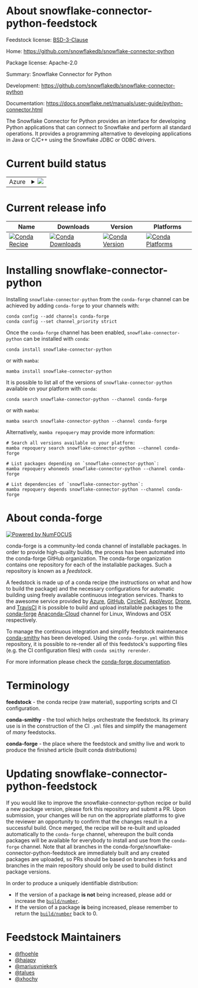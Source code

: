 About snowflake-connector-python-feedstock
==========================================

Feedstock license: [BSD-3-Clause](https://github.com/conda-forge/snowflake-connector-python-feedstock/blob/main/LICENSE.txt)

Home: https://github.com/snowflakedb/snowflake-connector-python

Package license: Apache-2.0

Summary: Snowflake Connector for Python

Development: https://github.com/snowflakedb/snowflake-connector-python

Documentation: https://docs.snowflake.net/manuals/user-guide/python-connector.html

The Snowflake Connector for Python provides an interface for
developing Python applications that can connect to Snowflake
and perform all standard operations. It provides a programming
alternative to developing applications in Java or C/C++ using
the Snowflake JDBC or ODBC drivers.


Current build status
====================


<table>
    
  <tr>
    <td>Azure</td>
    <td>
      <details>
        <summary>
          <a href="https://dev.azure.com/conda-forge/feedstock-builds/_build/latest?definitionId=5214&branchName=main">
            <img src="https://dev.azure.com/conda-forge/feedstock-builds/_apis/build/status/snowflake-connector-python-feedstock?branchName=main">
          </a>
        </summary>
        <table>
          <thead><tr><th>Variant</th><th>Status</th></tr></thead>
          <tbody><tr>
              <td>linux_64_libarrow10.0.1numpy1.22python3.10.____cpython</td>
              <td>
                <a href="https://dev.azure.com/conda-forge/feedstock-builds/_build/latest?definitionId=5214&branchName=main">
                  <img src="https://dev.azure.com/conda-forge/feedstock-builds/_apis/build/status/snowflake-connector-python-feedstock?branchName=main&jobName=linux&configuration=linux%20linux_64_libarrow10.0.1numpy1.22python3.10.____cpython" alt="variant">
                </a>
              </td>
            </tr><tr>
              <td>linux_64_libarrow10.0.1numpy1.22python3.8.____cpython</td>
              <td>
                <a href="https://dev.azure.com/conda-forge/feedstock-builds/_build/latest?definitionId=5214&branchName=main">
                  <img src="https://dev.azure.com/conda-forge/feedstock-builds/_apis/build/status/snowflake-connector-python-feedstock?branchName=main&jobName=linux&configuration=linux%20linux_64_libarrow10.0.1numpy1.22python3.8.____cpython" alt="variant">
                </a>
              </td>
            </tr><tr>
              <td>linux_64_libarrow10.0.1numpy1.22python3.9.____cpython</td>
              <td>
                <a href="https://dev.azure.com/conda-forge/feedstock-builds/_build/latest?definitionId=5214&branchName=main">
                  <img src="https://dev.azure.com/conda-forge/feedstock-builds/_apis/build/status/snowflake-connector-python-feedstock?branchName=main&jobName=linux&configuration=linux%20linux_64_libarrow10.0.1numpy1.22python3.9.____cpython" alt="variant">
                </a>
              </td>
            </tr><tr>
              <td>linux_64_libarrow10.0.1numpy1.23python3.11.____cpython</td>
              <td>
                <a href="https://dev.azure.com/conda-forge/feedstock-builds/_build/latest?definitionId=5214&branchName=main">
                  <img src="https://dev.azure.com/conda-forge/feedstock-builds/_apis/build/status/snowflake-connector-python-feedstock?branchName=main&jobName=linux&configuration=linux%20linux_64_libarrow10.0.1numpy1.23python3.11.____cpython" alt="variant">
                </a>
              </td>
            </tr><tr>
              <td>linux_64_libarrow11.0.0numpy1.22python3.10.____cpython</td>
              <td>
                <a href="https://dev.azure.com/conda-forge/feedstock-builds/_build/latest?definitionId=5214&branchName=main">
                  <img src="https://dev.azure.com/conda-forge/feedstock-builds/_apis/build/status/snowflake-connector-python-feedstock?branchName=main&jobName=linux&configuration=linux%20linux_64_libarrow11.0.0numpy1.22python3.10.____cpython" alt="variant">
                </a>
              </td>
            </tr><tr>
              <td>linux_64_libarrow11.0.0numpy1.22python3.8.____cpython</td>
              <td>
                <a href="https://dev.azure.com/conda-forge/feedstock-builds/_build/latest?definitionId=5214&branchName=main">
                  <img src="https://dev.azure.com/conda-forge/feedstock-builds/_apis/build/status/snowflake-connector-python-feedstock?branchName=main&jobName=linux&configuration=linux%20linux_64_libarrow11.0.0numpy1.22python3.8.____cpython" alt="variant">
                </a>
              </td>
            </tr><tr>
              <td>linux_64_libarrow11.0.0numpy1.22python3.9.____cpython</td>
              <td>
                <a href="https://dev.azure.com/conda-forge/feedstock-builds/_build/latest?definitionId=5214&branchName=main">
                  <img src="https://dev.azure.com/conda-forge/feedstock-builds/_apis/build/status/snowflake-connector-python-feedstock?branchName=main&jobName=linux&configuration=linux%20linux_64_libarrow11.0.0numpy1.22python3.9.____cpython" alt="variant">
                </a>
              </td>
            </tr><tr>
              <td>linux_64_libarrow11.0.0numpy1.23python3.11.____cpython</td>
              <td>
                <a href="https://dev.azure.com/conda-forge/feedstock-builds/_build/latest?definitionId=5214&branchName=main">
                  <img src="https://dev.azure.com/conda-forge/feedstock-builds/_apis/build/status/snowflake-connector-python-feedstock?branchName=main&jobName=linux&configuration=linux%20linux_64_libarrow11.0.0numpy1.23python3.11.____cpython" alt="variant">
                </a>
              </td>
            </tr><tr>
              <td>linux_64_libarrow12numpy1.22python3.10.____cpython</td>
              <td>
                <a href="https://dev.azure.com/conda-forge/feedstock-builds/_build/latest?definitionId=5214&branchName=main">
                  <img src="https://dev.azure.com/conda-forge/feedstock-builds/_apis/build/status/snowflake-connector-python-feedstock?branchName=main&jobName=linux&configuration=linux%20linux_64_libarrow12numpy1.22python3.10.____cpython" alt="variant">
                </a>
              </td>
            </tr><tr>
              <td>linux_64_libarrow12numpy1.22python3.8.____cpython</td>
              <td>
                <a href="https://dev.azure.com/conda-forge/feedstock-builds/_build/latest?definitionId=5214&branchName=main">
                  <img src="https://dev.azure.com/conda-forge/feedstock-builds/_apis/build/status/snowflake-connector-python-feedstock?branchName=main&jobName=linux&configuration=linux%20linux_64_libarrow12numpy1.22python3.8.____cpython" alt="variant">
                </a>
              </td>
            </tr><tr>
              <td>linux_64_libarrow12numpy1.22python3.9.____cpython</td>
              <td>
                <a href="https://dev.azure.com/conda-forge/feedstock-builds/_build/latest?definitionId=5214&branchName=main">
                  <img src="https://dev.azure.com/conda-forge/feedstock-builds/_apis/build/status/snowflake-connector-python-feedstock?branchName=main&jobName=linux&configuration=linux%20linux_64_libarrow12numpy1.22python3.9.____cpython" alt="variant">
                </a>
              </td>
            </tr><tr>
              <td>linux_64_libarrow12numpy1.23python3.11.____cpython</td>
              <td>
                <a href="https://dev.azure.com/conda-forge/feedstock-builds/_build/latest?definitionId=5214&branchName=main">
                  <img src="https://dev.azure.com/conda-forge/feedstock-builds/_apis/build/status/snowflake-connector-python-feedstock?branchName=main&jobName=linux&configuration=linux%20linux_64_libarrow12numpy1.23python3.11.____cpython" alt="variant">
                </a>
              </td>
            </tr><tr>
              <td>linux_64_libarrow13numpy1.22python3.10.____cpython</td>
              <td>
                <a href="https://dev.azure.com/conda-forge/feedstock-builds/_build/latest?definitionId=5214&branchName=main">
                  <img src="https://dev.azure.com/conda-forge/feedstock-builds/_apis/build/status/snowflake-connector-python-feedstock?branchName=main&jobName=linux&configuration=linux%20linux_64_libarrow13numpy1.22python3.10.____cpython" alt="variant">
                </a>
              </td>
            </tr><tr>
              <td>linux_64_libarrow13numpy1.22python3.8.____cpython</td>
              <td>
                <a href="https://dev.azure.com/conda-forge/feedstock-builds/_build/latest?definitionId=5214&branchName=main">
                  <img src="https://dev.azure.com/conda-forge/feedstock-builds/_apis/build/status/snowflake-connector-python-feedstock?branchName=main&jobName=linux&configuration=linux%20linux_64_libarrow13numpy1.22python3.8.____cpython" alt="variant">
                </a>
              </td>
            </tr><tr>
              <td>linux_64_libarrow13numpy1.22python3.9.____cpython</td>
              <td>
                <a href="https://dev.azure.com/conda-forge/feedstock-builds/_build/latest?definitionId=5214&branchName=main">
                  <img src="https://dev.azure.com/conda-forge/feedstock-builds/_apis/build/status/snowflake-connector-python-feedstock?branchName=main&jobName=linux&configuration=linux%20linux_64_libarrow13numpy1.22python3.9.____cpython" alt="variant">
                </a>
              </td>
            </tr><tr>
              <td>linux_64_libarrow13numpy1.23python3.11.____cpython</td>
              <td>
                <a href="https://dev.azure.com/conda-forge/feedstock-builds/_build/latest?definitionId=5214&branchName=main">
                  <img src="https://dev.azure.com/conda-forge/feedstock-builds/_apis/build/status/snowflake-connector-python-feedstock?branchName=main&jobName=linux&configuration=linux%20linux_64_libarrow13numpy1.23python3.11.____cpython" alt="variant">
                </a>
              </td>
            </tr><tr>
              <td>linux_aarch64_libarrow10.0.1numpy1.22python3.10.____cpython</td>
              <td>
                <a href="https://dev.azure.com/conda-forge/feedstock-builds/_build/latest?definitionId=5214&branchName=main">
                  <img src="https://dev.azure.com/conda-forge/feedstock-builds/_apis/build/status/snowflake-connector-python-feedstock?branchName=main&jobName=linux&configuration=linux%20linux_aarch64_libarrow10.0.1numpy1.22python3.10.____cpython" alt="variant">
                </a>
              </td>
            </tr><tr>
              <td>linux_aarch64_libarrow10.0.1numpy1.22python3.8.____cpython</td>
              <td>
                <a href="https://dev.azure.com/conda-forge/feedstock-builds/_build/latest?definitionId=5214&branchName=main">
                  <img src="https://dev.azure.com/conda-forge/feedstock-builds/_apis/build/status/snowflake-connector-python-feedstock?branchName=main&jobName=linux&configuration=linux%20linux_aarch64_libarrow10.0.1numpy1.22python3.8.____cpython" alt="variant">
                </a>
              </td>
            </tr><tr>
              <td>linux_aarch64_libarrow10.0.1numpy1.22python3.9.____cpython</td>
              <td>
                <a href="https://dev.azure.com/conda-forge/feedstock-builds/_build/latest?definitionId=5214&branchName=main">
                  <img src="https://dev.azure.com/conda-forge/feedstock-builds/_apis/build/status/snowflake-connector-python-feedstock?branchName=main&jobName=linux&configuration=linux%20linux_aarch64_libarrow10.0.1numpy1.22python3.9.____cpython" alt="variant">
                </a>
              </td>
            </tr><tr>
              <td>linux_aarch64_libarrow10.0.1numpy1.23python3.11.____cpython</td>
              <td>
                <a href="https://dev.azure.com/conda-forge/feedstock-builds/_build/latest?definitionId=5214&branchName=main">
                  <img src="https://dev.azure.com/conda-forge/feedstock-builds/_apis/build/status/snowflake-connector-python-feedstock?branchName=main&jobName=linux&configuration=linux%20linux_aarch64_libarrow10.0.1numpy1.23python3.11.____cpython" alt="variant">
                </a>
              </td>
            </tr><tr>
              <td>linux_aarch64_libarrow11.0.0numpy1.22python3.10.____cpython</td>
              <td>
                <a href="https://dev.azure.com/conda-forge/feedstock-builds/_build/latest?definitionId=5214&branchName=main">
                  <img src="https://dev.azure.com/conda-forge/feedstock-builds/_apis/build/status/snowflake-connector-python-feedstock?branchName=main&jobName=linux&configuration=linux%20linux_aarch64_libarrow11.0.0numpy1.22python3.10.____cpython" alt="variant">
                </a>
              </td>
            </tr><tr>
              <td>linux_aarch64_libarrow11.0.0numpy1.22python3.8.____cpython</td>
              <td>
                <a href="https://dev.azure.com/conda-forge/feedstock-builds/_build/latest?definitionId=5214&branchName=main">
                  <img src="https://dev.azure.com/conda-forge/feedstock-builds/_apis/build/status/snowflake-connector-python-feedstock?branchName=main&jobName=linux&configuration=linux%20linux_aarch64_libarrow11.0.0numpy1.22python3.8.____cpython" alt="variant">
                </a>
              </td>
            </tr><tr>
              <td>linux_aarch64_libarrow11.0.0numpy1.22python3.9.____cpython</td>
              <td>
                <a href="https://dev.azure.com/conda-forge/feedstock-builds/_build/latest?definitionId=5214&branchName=main">
                  <img src="https://dev.azure.com/conda-forge/feedstock-builds/_apis/build/status/snowflake-connector-python-feedstock?branchName=main&jobName=linux&configuration=linux%20linux_aarch64_libarrow11.0.0numpy1.22python3.9.____cpython" alt="variant">
                </a>
              </td>
            </tr><tr>
              <td>linux_aarch64_libarrow11.0.0numpy1.23python3.11.____cpython</td>
              <td>
                <a href="https://dev.azure.com/conda-forge/feedstock-builds/_build/latest?definitionId=5214&branchName=main">
                  <img src="https://dev.azure.com/conda-forge/feedstock-builds/_apis/build/status/snowflake-connector-python-feedstock?branchName=main&jobName=linux&configuration=linux%20linux_aarch64_libarrow11.0.0numpy1.23python3.11.____cpython" alt="variant">
                </a>
              </td>
            </tr><tr>
              <td>linux_aarch64_libarrow12numpy1.22python3.10.____cpython</td>
              <td>
                <a href="https://dev.azure.com/conda-forge/feedstock-builds/_build/latest?definitionId=5214&branchName=main">
                  <img src="https://dev.azure.com/conda-forge/feedstock-builds/_apis/build/status/snowflake-connector-python-feedstock?branchName=main&jobName=linux&configuration=linux%20linux_aarch64_libarrow12numpy1.22python3.10.____cpython" alt="variant">
                </a>
              </td>
            </tr><tr>
              <td>linux_aarch64_libarrow12numpy1.22python3.8.____cpython</td>
              <td>
                <a href="https://dev.azure.com/conda-forge/feedstock-builds/_build/latest?definitionId=5214&branchName=main">
                  <img src="https://dev.azure.com/conda-forge/feedstock-builds/_apis/build/status/snowflake-connector-python-feedstock?branchName=main&jobName=linux&configuration=linux%20linux_aarch64_libarrow12numpy1.22python3.8.____cpython" alt="variant">
                </a>
              </td>
            </tr><tr>
              <td>linux_aarch64_libarrow12numpy1.22python3.9.____cpython</td>
              <td>
                <a href="https://dev.azure.com/conda-forge/feedstock-builds/_build/latest?definitionId=5214&branchName=main">
                  <img src="https://dev.azure.com/conda-forge/feedstock-builds/_apis/build/status/snowflake-connector-python-feedstock?branchName=main&jobName=linux&configuration=linux%20linux_aarch64_libarrow12numpy1.22python3.9.____cpython" alt="variant">
                </a>
              </td>
            </tr><tr>
              <td>linux_aarch64_libarrow12numpy1.23python3.11.____cpython</td>
              <td>
                <a href="https://dev.azure.com/conda-forge/feedstock-builds/_build/latest?definitionId=5214&branchName=main">
                  <img src="https://dev.azure.com/conda-forge/feedstock-builds/_apis/build/status/snowflake-connector-python-feedstock?branchName=main&jobName=linux&configuration=linux%20linux_aarch64_libarrow12numpy1.23python3.11.____cpython" alt="variant">
                </a>
              </td>
            </tr><tr>
              <td>linux_aarch64_libarrow13numpy1.22python3.10.____cpython</td>
              <td>
                <a href="https://dev.azure.com/conda-forge/feedstock-builds/_build/latest?definitionId=5214&branchName=main">
                  <img src="https://dev.azure.com/conda-forge/feedstock-builds/_apis/build/status/snowflake-connector-python-feedstock?branchName=main&jobName=linux&configuration=linux%20linux_aarch64_libarrow13numpy1.22python3.10.____cpython" alt="variant">
                </a>
              </td>
            </tr><tr>
              <td>linux_aarch64_libarrow13numpy1.22python3.8.____cpython</td>
              <td>
                <a href="https://dev.azure.com/conda-forge/feedstock-builds/_build/latest?definitionId=5214&branchName=main">
                  <img src="https://dev.azure.com/conda-forge/feedstock-builds/_apis/build/status/snowflake-connector-python-feedstock?branchName=main&jobName=linux&configuration=linux%20linux_aarch64_libarrow13numpy1.22python3.8.____cpython" alt="variant">
                </a>
              </td>
            </tr><tr>
              <td>linux_aarch64_libarrow13numpy1.22python3.9.____cpython</td>
              <td>
                <a href="https://dev.azure.com/conda-forge/feedstock-builds/_build/latest?definitionId=5214&branchName=main">
                  <img src="https://dev.azure.com/conda-forge/feedstock-builds/_apis/build/status/snowflake-connector-python-feedstock?branchName=main&jobName=linux&configuration=linux%20linux_aarch64_libarrow13numpy1.22python3.9.____cpython" alt="variant">
                </a>
              </td>
            </tr><tr>
              <td>linux_aarch64_libarrow13numpy1.23python3.11.____cpython</td>
              <td>
                <a href="https://dev.azure.com/conda-forge/feedstock-builds/_build/latest?definitionId=5214&branchName=main">
                  <img src="https://dev.azure.com/conda-forge/feedstock-builds/_apis/build/status/snowflake-connector-python-feedstock?branchName=main&jobName=linux&configuration=linux%20linux_aarch64_libarrow13numpy1.23python3.11.____cpython" alt="variant">
                </a>
              </td>
            </tr><tr>
              <td>linux_ppc64le_libarrow10.0.1numpy1.22python3.10.____cpython</td>
              <td>
                <a href="https://dev.azure.com/conda-forge/feedstock-builds/_build/latest?definitionId=5214&branchName=main">
                  <img src="https://dev.azure.com/conda-forge/feedstock-builds/_apis/build/status/snowflake-connector-python-feedstock?branchName=main&jobName=linux&configuration=linux%20linux_ppc64le_libarrow10.0.1numpy1.22python3.10.____cpython" alt="variant">
                </a>
              </td>
            </tr><tr>
              <td>linux_ppc64le_libarrow10.0.1numpy1.22python3.8.____cpython</td>
              <td>
                <a href="https://dev.azure.com/conda-forge/feedstock-builds/_build/latest?definitionId=5214&branchName=main">
                  <img src="https://dev.azure.com/conda-forge/feedstock-builds/_apis/build/status/snowflake-connector-python-feedstock?branchName=main&jobName=linux&configuration=linux%20linux_ppc64le_libarrow10.0.1numpy1.22python3.8.____cpython" alt="variant">
                </a>
              </td>
            </tr><tr>
              <td>linux_ppc64le_libarrow10.0.1numpy1.22python3.9.____cpython</td>
              <td>
                <a href="https://dev.azure.com/conda-forge/feedstock-builds/_build/latest?definitionId=5214&branchName=main">
                  <img src="https://dev.azure.com/conda-forge/feedstock-builds/_apis/build/status/snowflake-connector-python-feedstock?branchName=main&jobName=linux&configuration=linux%20linux_ppc64le_libarrow10.0.1numpy1.22python3.9.____cpython" alt="variant">
                </a>
              </td>
            </tr><tr>
              <td>linux_ppc64le_libarrow10.0.1numpy1.23python3.11.____cpython</td>
              <td>
                <a href="https://dev.azure.com/conda-forge/feedstock-builds/_build/latest?definitionId=5214&branchName=main">
                  <img src="https://dev.azure.com/conda-forge/feedstock-builds/_apis/build/status/snowflake-connector-python-feedstock?branchName=main&jobName=linux&configuration=linux%20linux_ppc64le_libarrow10.0.1numpy1.23python3.11.____cpython" alt="variant">
                </a>
              </td>
            </tr><tr>
              <td>linux_ppc64le_libarrow11.0.0numpy1.22python3.10.____cpython</td>
              <td>
                <a href="https://dev.azure.com/conda-forge/feedstock-builds/_build/latest?definitionId=5214&branchName=main">
                  <img src="https://dev.azure.com/conda-forge/feedstock-builds/_apis/build/status/snowflake-connector-python-feedstock?branchName=main&jobName=linux&configuration=linux%20linux_ppc64le_libarrow11.0.0numpy1.22python3.10.____cpython" alt="variant">
                </a>
              </td>
            </tr><tr>
              <td>linux_ppc64le_libarrow11.0.0numpy1.22python3.8.____cpython</td>
              <td>
                <a href="https://dev.azure.com/conda-forge/feedstock-builds/_build/latest?definitionId=5214&branchName=main">
                  <img src="https://dev.azure.com/conda-forge/feedstock-builds/_apis/build/status/snowflake-connector-python-feedstock?branchName=main&jobName=linux&configuration=linux%20linux_ppc64le_libarrow11.0.0numpy1.22python3.8.____cpython" alt="variant">
                </a>
              </td>
            </tr><tr>
              <td>linux_ppc64le_libarrow11.0.0numpy1.22python3.9.____cpython</td>
              <td>
                <a href="https://dev.azure.com/conda-forge/feedstock-builds/_build/latest?definitionId=5214&branchName=main">
                  <img src="https://dev.azure.com/conda-forge/feedstock-builds/_apis/build/status/snowflake-connector-python-feedstock?branchName=main&jobName=linux&configuration=linux%20linux_ppc64le_libarrow11.0.0numpy1.22python3.9.____cpython" alt="variant">
                </a>
              </td>
            </tr><tr>
              <td>linux_ppc64le_libarrow11.0.0numpy1.23python3.11.____cpython</td>
              <td>
                <a href="https://dev.azure.com/conda-forge/feedstock-builds/_build/latest?definitionId=5214&branchName=main">
                  <img src="https://dev.azure.com/conda-forge/feedstock-builds/_apis/build/status/snowflake-connector-python-feedstock?branchName=main&jobName=linux&configuration=linux%20linux_ppc64le_libarrow11.0.0numpy1.23python3.11.____cpython" alt="variant">
                </a>
              </td>
            </tr><tr>
              <td>linux_ppc64le_libarrow12numpy1.22python3.10.____cpython</td>
              <td>
                <a href="https://dev.azure.com/conda-forge/feedstock-builds/_build/latest?definitionId=5214&branchName=main">
                  <img src="https://dev.azure.com/conda-forge/feedstock-builds/_apis/build/status/snowflake-connector-python-feedstock?branchName=main&jobName=linux&configuration=linux%20linux_ppc64le_libarrow12numpy1.22python3.10.____cpython" alt="variant">
                </a>
              </td>
            </tr><tr>
              <td>linux_ppc64le_libarrow12numpy1.22python3.8.____cpython</td>
              <td>
                <a href="https://dev.azure.com/conda-forge/feedstock-builds/_build/latest?definitionId=5214&branchName=main">
                  <img src="https://dev.azure.com/conda-forge/feedstock-builds/_apis/build/status/snowflake-connector-python-feedstock?branchName=main&jobName=linux&configuration=linux%20linux_ppc64le_libarrow12numpy1.22python3.8.____cpython" alt="variant">
                </a>
              </td>
            </tr><tr>
              <td>linux_ppc64le_libarrow12numpy1.22python3.9.____cpython</td>
              <td>
                <a href="https://dev.azure.com/conda-forge/feedstock-builds/_build/latest?definitionId=5214&branchName=main">
                  <img src="https://dev.azure.com/conda-forge/feedstock-builds/_apis/build/status/snowflake-connector-python-feedstock?branchName=main&jobName=linux&configuration=linux%20linux_ppc64le_libarrow12numpy1.22python3.9.____cpython" alt="variant">
                </a>
              </td>
            </tr><tr>
              <td>linux_ppc64le_libarrow12numpy1.23python3.11.____cpython</td>
              <td>
                <a href="https://dev.azure.com/conda-forge/feedstock-builds/_build/latest?definitionId=5214&branchName=main">
                  <img src="https://dev.azure.com/conda-forge/feedstock-builds/_apis/build/status/snowflake-connector-python-feedstock?branchName=main&jobName=linux&configuration=linux%20linux_ppc64le_libarrow12numpy1.23python3.11.____cpython" alt="variant">
                </a>
              </td>
            </tr><tr>
              <td>linux_ppc64le_libarrow13numpy1.22python3.10.____cpython</td>
              <td>
                <a href="https://dev.azure.com/conda-forge/feedstock-builds/_build/latest?definitionId=5214&branchName=main">
                  <img src="https://dev.azure.com/conda-forge/feedstock-builds/_apis/build/status/snowflake-connector-python-feedstock?branchName=main&jobName=linux&configuration=linux%20linux_ppc64le_libarrow13numpy1.22python3.10.____cpython" alt="variant">
                </a>
              </td>
            </tr><tr>
              <td>linux_ppc64le_libarrow13numpy1.22python3.8.____cpython</td>
              <td>
                <a href="https://dev.azure.com/conda-forge/feedstock-builds/_build/latest?definitionId=5214&branchName=main">
                  <img src="https://dev.azure.com/conda-forge/feedstock-builds/_apis/build/status/snowflake-connector-python-feedstock?branchName=main&jobName=linux&configuration=linux%20linux_ppc64le_libarrow13numpy1.22python3.8.____cpython" alt="variant">
                </a>
              </td>
            </tr><tr>
              <td>linux_ppc64le_libarrow13numpy1.22python3.9.____cpython</td>
              <td>
                <a href="https://dev.azure.com/conda-forge/feedstock-builds/_build/latest?definitionId=5214&branchName=main">
                  <img src="https://dev.azure.com/conda-forge/feedstock-builds/_apis/build/status/snowflake-connector-python-feedstock?branchName=main&jobName=linux&configuration=linux%20linux_ppc64le_libarrow13numpy1.22python3.9.____cpython" alt="variant">
                </a>
              </td>
            </tr><tr>
              <td>linux_ppc64le_libarrow13numpy1.23python3.11.____cpython</td>
              <td>
                <a href="https://dev.azure.com/conda-forge/feedstock-builds/_build/latest?definitionId=5214&branchName=main">
                  <img src="https://dev.azure.com/conda-forge/feedstock-builds/_apis/build/status/snowflake-connector-python-feedstock?branchName=main&jobName=linux&configuration=linux%20linux_ppc64le_libarrow13numpy1.23python3.11.____cpython" alt="variant">
                </a>
              </td>
            </tr><tr>
              <td>osx_64_libarrow10.0.1numpy1.22python3.10.____cpython</td>
              <td>
                <a href="https://dev.azure.com/conda-forge/feedstock-builds/_build/latest?definitionId=5214&branchName=main">
                  <img src="https://dev.azure.com/conda-forge/feedstock-builds/_apis/build/status/snowflake-connector-python-feedstock?branchName=main&jobName=osx&configuration=osx%20osx_64_libarrow10.0.1numpy1.22python3.10.____cpython" alt="variant">
                </a>
              </td>
            </tr><tr>
              <td>osx_64_libarrow10.0.1numpy1.22python3.8.____cpython</td>
              <td>
                <a href="https://dev.azure.com/conda-forge/feedstock-builds/_build/latest?definitionId=5214&branchName=main">
                  <img src="https://dev.azure.com/conda-forge/feedstock-builds/_apis/build/status/snowflake-connector-python-feedstock?branchName=main&jobName=osx&configuration=osx%20osx_64_libarrow10.0.1numpy1.22python3.8.____cpython" alt="variant">
                </a>
              </td>
            </tr><tr>
              <td>osx_64_libarrow10.0.1numpy1.22python3.9.____cpython</td>
              <td>
                <a href="https://dev.azure.com/conda-forge/feedstock-builds/_build/latest?definitionId=5214&branchName=main">
                  <img src="https://dev.azure.com/conda-forge/feedstock-builds/_apis/build/status/snowflake-connector-python-feedstock?branchName=main&jobName=osx&configuration=osx%20osx_64_libarrow10.0.1numpy1.22python3.9.____cpython" alt="variant">
                </a>
              </td>
            </tr><tr>
              <td>osx_64_libarrow10.0.1numpy1.23python3.11.____cpython</td>
              <td>
                <a href="https://dev.azure.com/conda-forge/feedstock-builds/_build/latest?definitionId=5214&branchName=main">
                  <img src="https://dev.azure.com/conda-forge/feedstock-builds/_apis/build/status/snowflake-connector-python-feedstock?branchName=main&jobName=osx&configuration=osx%20osx_64_libarrow10.0.1numpy1.23python3.11.____cpython" alt="variant">
                </a>
              </td>
            </tr><tr>
              <td>osx_64_libarrow11.0.0numpy1.22python3.10.____cpython</td>
              <td>
                <a href="https://dev.azure.com/conda-forge/feedstock-builds/_build/latest?definitionId=5214&branchName=main">
                  <img src="https://dev.azure.com/conda-forge/feedstock-builds/_apis/build/status/snowflake-connector-python-feedstock?branchName=main&jobName=osx&configuration=osx%20osx_64_libarrow11.0.0numpy1.22python3.10.____cpython" alt="variant">
                </a>
              </td>
            </tr><tr>
              <td>osx_64_libarrow11.0.0numpy1.22python3.8.____cpython</td>
              <td>
                <a href="https://dev.azure.com/conda-forge/feedstock-builds/_build/latest?definitionId=5214&branchName=main">
                  <img src="https://dev.azure.com/conda-forge/feedstock-builds/_apis/build/status/snowflake-connector-python-feedstock?branchName=main&jobName=osx&configuration=osx%20osx_64_libarrow11.0.0numpy1.22python3.8.____cpython" alt="variant">
                </a>
              </td>
            </tr><tr>
              <td>osx_64_libarrow11.0.0numpy1.22python3.9.____cpython</td>
              <td>
                <a href="https://dev.azure.com/conda-forge/feedstock-builds/_build/latest?definitionId=5214&branchName=main">
                  <img src="https://dev.azure.com/conda-forge/feedstock-builds/_apis/build/status/snowflake-connector-python-feedstock?branchName=main&jobName=osx&configuration=osx%20osx_64_libarrow11.0.0numpy1.22python3.9.____cpython" alt="variant">
                </a>
              </td>
            </tr><tr>
              <td>osx_64_libarrow11.0.0numpy1.23python3.11.____cpython</td>
              <td>
                <a href="https://dev.azure.com/conda-forge/feedstock-builds/_build/latest?definitionId=5214&branchName=main">
                  <img src="https://dev.azure.com/conda-forge/feedstock-builds/_apis/build/status/snowflake-connector-python-feedstock?branchName=main&jobName=osx&configuration=osx%20osx_64_libarrow11.0.0numpy1.23python3.11.____cpython" alt="variant">
                </a>
              </td>
            </tr><tr>
              <td>osx_64_libarrow12numpy1.22python3.10.____cpython</td>
              <td>
                <a href="https://dev.azure.com/conda-forge/feedstock-builds/_build/latest?definitionId=5214&branchName=main">
                  <img src="https://dev.azure.com/conda-forge/feedstock-builds/_apis/build/status/snowflake-connector-python-feedstock?branchName=main&jobName=osx&configuration=osx%20osx_64_libarrow12numpy1.22python3.10.____cpython" alt="variant">
                </a>
              </td>
            </tr><tr>
              <td>osx_64_libarrow12numpy1.22python3.8.____cpython</td>
              <td>
                <a href="https://dev.azure.com/conda-forge/feedstock-builds/_build/latest?definitionId=5214&branchName=main">
                  <img src="https://dev.azure.com/conda-forge/feedstock-builds/_apis/build/status/snowflake-connector-python-feedstock?branchName=main&jobName=osx&configuration=osx%20osx_64_libarrow12numpy1.22python3.8.____cpython" alt="variant">
                </a>
              </td>
            </tr><tr>
              <td>osx_64_libarrow12numpy1.22python3.9.____cpython</td>
              <td>
                <a href="https://dev.azure.com/conda-forge/feedstock-builds/_build/latest?definitionId=5214&branchName=main">
                  <img src="https://dev.azure.com/conda-forge/feedstock-builds/_apis/build/status/snowflake-connector-python-feedstock?branchName=main&jobName=osx&configuration=osx%20osx_64_libarrow12numpy1.22python3.9.____cpython" alt="variant">
                </a>
              </td>
            </tr><tr>
              <td>osx_64_libarrow12numpy1.23python3.11.____cpython</td>
              <td>
                <a href="https://dev.azure.com/conda-forge/feedstock-builds/_build/latest?definitionId=5214&branchName=main">
                  <img src="https://dev.azure.com/conda-forge/feedstock-builds/_apis/build/status/snowflake-connector-python-feedstock?branchName=main&jobName=osx&configuration=osx%20osx_64_libarrow12numpy1.23python3.11.____cpython" alt="variant">
                </a>
              </td>
            </tr><tr>
              <td>osx_64_libarrow13numpy1.22python3.10.____cpython</td>
              <td>
                <a href="https://dev.azure.com/conda-forge/feedstock-builds/_build/latest?definitionId=5214&branchName=main">
                  <img src="https://dev.azure.com/conda-forge/feedstock-builds/_apis/build/status/snowflake-connector-python-feedstock?branchName=main&jobName=osx&configuration=osx%20osx_64_libarrow13numpy1.22python3.10.____cpython" alt="variant">
                </a>
              </td>
            </tr><tr>
              <td>osx_64_libarrow13numpy1.22python3.8.____cpython</td>
              <td>
                <a href="https://dev.azure.com/conda-forge/feedstock-builds/_build/latest?definitionId=5214&branchName=main">
                  <img src="https://dev.azure.com/conda-forge/feedstock-builds/_apis/build/status/snowflake-connector-python-feedstock?branchName=main&jobName=osx&configuration=osx%20osx_64_libarrow13numpy1.22python3.8.____cpython" alt="variant">
                </a>
              </td>
            </tr><tr>
              <td>osx_64_libarrow13numpy1.22python3.9.____cpython</td>
              <td>
                <a href="https://dev.azure.com/conda-forge/feedstock-builds/_build/latest?definitionId=5214&branchName=main">
                  <img src="https://dev.azure.com/conda-forge/feedstock-builds/_apis/build/status/snowflake-connector-python-feedstock?branchName=main&jobName=osx&configuration=osx%20osx_64_libarrow13numpy1.22python3.9.____cpython" alt="variant">
                </a>
              </td>
            </tr><tr>
              <td>osx_64_libarrow13numpy1.23python3.11.____cpython</td>
              <td>
                <a href="https://dev.azure.com/conda-forge/feedstock-builds/_build/latest?definitionId=5214&branchName=main">
                  <img src="https://dev.azure.com/conda-forge/feedstock-builds/_apis/build/status/snowflake-connector-python-feedstock?branchName=main&jobName=osx&configuration=osx%20osx_64_libarrow13numpy1.23python3.11.____cpython" alt="variant">
                </a>
              </td>
            </tr><tr>
              <td>osx_arm64_libarrow10.0.1numpy1.22python3.10.____cpython</td>
              <td>
                <a href="https://dev.azure.com/conda-forge/feedstock-builds/_build/latest?definitionId=5214&branchName=main">
                  <img src="https://dev.azure.com/conda-forge/feedstock-builds/_apis/build/status/snowflake-connector-python-feedstock?branchName=main&jobName=osx&configuration=osx%20osx_arm64_libarrow10.0.1numpy1.22python3.10.____cpython" alt="variant">
                </a>
              </td>
            </tr><tr>
              <td>osx_arm64_libarrow10.0.1numpy1.22python3.8.____cpython</td>
              <td>
                <a href="https://dev.azure.com/conda-forge/feedstock-builds/_build/latest?definitionId=5214&branchName=main">
                  <img src="https://dev.azure.com/conda-forge/feedstock-builds/_apis/build/status/snowflake-connector-python-feedstock?branchName=main&jobName=osx&configuration=osx%20osx_arm64_libarrow10.0.1numpy1.22python3.8.____cpython" alt="variant">
                </a>
              </td>
            </tr><tr>
              <td>osx_arm64_libarrow10.0.1numpy1.22python3.9.____cpython</td>
              <td>
                <a href="https://dev.azure.com/conda-forge/feedstock-builds/_build/latest?definitionId=5214&branchName=main">
                  <img src="https://dev.azure.com/conda-forge/feedstock-builds/_apis/build/status/snowflake-connector-python-feedstock?branchName=main&jobName=osx&configuration=osx%20osx_arm64_libarrow10.0.1numpy1.22python3.9.____cpython" alt="variant">
                </a>
              </td>
            </tr><tr>
              <td>osx_arm64_libarrow10.0.1numpy1.23python3.11.____cpython</td>
              <td>
                <a href="https://dev.azure.com/conda-forge/feedstock-builds/_build/latest?definitionId=5214&branchName=main">
                  <img src="https://dev.azure.com/conda-forge/feedstock-builds/_apis/build/status/snowflake-connector-python-feedstock?branchName=main&jobName=osx&configuration=osx%20osx_arm64_libarrow10.0.1numpy1.23python3.11.____cpython" alt="variant">
                </a>
              </td>
            </tr><tr>
              <td>osx_arm64_libarrow11.0.0numpy1.22python3.10.____cpython</td>
              <td>
                <a href="https://dev.azure.com/conda-forge/feedstock-builds/_build/latest?definitionId=5214&branchName=main">
                  <img src="https://dev.azure.com/conda-forge/feedstock-builds/_apis/build/status/snowflake-connector-python-feedstock?branchName=main&jobName=osx&configuration=osx%20osx_arm64_libarrow11.0.0numpy1.22python3.10.____cpython" alt="variant">
                </a>
              </td>
            </tr><tr>
              <td>osx_arm64_libarrow11.0.0numpy1.22python3.8.____cpython</td>
              <td>
                <a href="https://dev.azure.com/conda-forge/feedstock-builds/_build/latest?definitionId=5214&branchName=main">
                  <img src="https://dev.azure.com/conda-forge/feedstock-builds/_apis/build/status/snowflake-connector-python-feedstock?branchName=main&jobName=osx&configuration=osx%20osx_arm64_libarrow11.0.0numpy1.22python3.8.____cpython" alt="variant">
                </a>
              </td>
            </tr><tr>
              <td>osx_arm64_libarrow11.0.0numpy1.22python3.9.____cpython</td>
              <td>
                <a href="https://dev.azure.com/conda-forge/feedstock-builds/_build/latest?definitionId=5214&branchName=main">
                  <img src="https://dev.azure.com/conda-forge/feedstock-builds/_apis/build/status/snowflake-connector-python-feedstock?branchName=main&jobName=osx&configuration=osx%20osx_arm64_libarrow11.0.0numpy1.22python3.9.____cpython" alt="variant">
                </a>
              </td>
            </tr><tr>
              <td>osx_arm64_libarrow11.0.0numpy1.23python3.11.____cpython</td>
              <td>
                <a href="https://dev.azure.com/conda-forge/feedstock-builds/_build/latest?definitionId=5214&branchName=main">
                  <img src="https://dev.azure.com/conda-forge/feedstock-builds/_apis/build/status/snowflake-connector-python-feedstock?branchName=main&jobName=osx&configuration=osx%20osx_arm64_libarrow11.0.0numpy1.23python3.11.____cpython" alt="variant">
                </a>
              </td>
            </tr><tr>
              <td>osx_arm64_libarrow12numpy1.22python3.10.____cpython</td>
              <td>
                <a href="https://dev.azure.com/conda-forge/feedstock-builds/_build/latest?definitionId=5214&branchName=main">
                  <img src="https://dev.azure.com/conda-forge/feedstock-builds/_apis/build/status/snowflake-connector-python-feedstock?branchName=main&jobName=osx&configuration=osx%20osx_arm64_libarrow12numpy1.22python3.10.____cpython" alt="variant">
                </a>
              </td>
            </tr><tr>
              <td>osx_arm64_libarrow12numpy1.22python3.8.____cpython</td>
              <td>
                <a href="https://dev.azure.com/conda-forge/feedstock-builds/_build/latest?definitionId=5214&branchName=main">
                  <img src="https://dev.azure.com/conda-forge/feedstock-builds/_apis/build/status/snowflake-connector-python-feedstock?branchName=main&jobName=osx&configuration=osx%20osx_arm64_libarrow12numpy1.22python3.8.____cpython" alt="variant">
                </a>
              </td>
            </tr><tr>
              <td>osx_arm64_libarrow12numpy1.22python3.9.____cpython</td>
              <td>
                <a href="https://dev.azure.com/conda-forge/feedstock-builds/_build/latest?definitionId=5214&branchName=main">
                  <img src="https://dev.azure.com/conda-forge/feedstock-builds/_apis/build/status/snowflake-connector-python-feedstock?branchName=main&jobName=osx&configuration=osx%20osx_arm64_libarrow12numpy1.22python3.9.____cpython" alt="variant">
                </a>
              </td>
            </tr><tr>
              <td>osx_arm64_libarrow12numpy1.23python3.11.____cpython</td>
              <td>
                <a href="https://dev.azure.com/conda-forge/feedstock-builds/_build/latest?definitionId=5214&branchName=main">
                  <img src="https://dev.azure.com/conda-forge/feedstock-builds/_apis/build/status/snowflake-connector-python-feedstock?branchName=main&jobName=osx&configuration=osx%20osx_arm64_libarrow12numpy1.23python3.11.____cpython" alt="variant">
                </a>
              </td>
            </tr><tr>
              <td>osx_arm64_libarrow13numpy1.22python3.10.____cpython</td>
              <td>
                <a href="https://dev.azure.com/conda-forge/feedstock-builds/_build/latest?definitionId=5214&branchName=main">
                  <img src="https://dev.azure.com/conda-forge/feedstock-builds/_apis/build/status/snowflake-connector-python-feedstock?branchName=main&jobName=osx&configuration=osx%20osx_arm64_libarrow13numpy1.22python3.10.____cpython" alt="variant">
                </a>
              </td>
            </tr><tr>
              <td>osx_arm64_libarrow13numpy1.22python3.8.____cpython</td>
              <td>
                <a href="https://dev.azure.com/conda-forge/feedstock-builds/_build/latest?definitionId=5214&branchName=main">
                  <img src="https://dev.azure.com/conda-forge/feedstock-builds/_apis/build/status/snowflake-connector-python-feedstock?branchName=main&jobName=osx&configuration=osx%20osx_arm64_libarrow13numpy1.22python3.8.____cpython" alt="variant">
                </a>
              </td>
            </tr><tr>
              <td>osx_arm64_libarrow13numpy1.22python3.9.____cpython</td>
              <td>
                <a href="https://dev.azure.com/conda-forge/feedstock-builds/_build/latest?definitionId=5214&branchName=main">
                  <img src="https://dev.azure.com/conda-forge/feedstock-builds/_apis/build/status/snowflake-connector-python-feedstock?branchName=main&jobName=osx&configuration=osx%20osx_arm64_libarrow13numpy1.22python3.9.____cpython" alt="variant">
                </a>
              </td>
            </tr><tr>
              <td>osx_arm64_libarrow13numpy1.23python3.11.____cpython</td>
              <td>
                <a href="https://dev.azure.com/conda-forge/feedstock-builds/_build/latest?definitionId=5214&branchName=main">
                  <img src="https://dev.azure.com/conda-forge/feedstock-builds/_apis/build/status/snowflake-connector-python-feedstock?branchName=main&jobName=osx&configuration=osx%20osx_arm64_libarrow13numpy1.23python3.11.____cpython" alt="variant">
                </a>
              </td>
            </tr><tr>
              <td>win_64_libarrow10.0.1numpy1.22python3.10.____cpython</td>
              <td>
                <a href="https://dev.azure.com/conda-forge/feedstock-builds/_build/latest?definitionId=5214&branchName=main">
                  <img src="https://dev.azure.com/conda-forge/feedstock-builds/_apis/build/status/snowflake-connector-python-feedstock?branchName=main&jobName=win&configuration=win%20win_64_libarrow10.0.1numpy1.22python3.10.____cpython" alt="variant">
                </a>
              </td>
            </tr><tr>
              <td>win_64_libarrow10.0.1numpy1.22python3.8.____cpython</td>
              <td>
                <a href="https://dev.azure.com/conda-forge/feedstock-builds/_build/latest?definitionId=5214&branchName=main">
                  <img src="https://dev.azure.com/conda-forge/feedstock-builds/_apis/build/status/snowflake-connector-python-feedstock?branchName=main&jobName=win&configuration=win%20win_64_libarrow10.0.1numpy1.22python3.8.____cpython" alt="variant">
                </a>
              </td>
            </tr><tr>
              <td>win_64_libarrow10.0.1numpy1.22python3.9.____cpython</td>
              <td>
                <a href="https://dev.azure.com/conda-forge/feedstock-builds/_build/latest?definitionId=5214&branchName=main">
                  <img src="https://dev.azure.com/conda-forge/feedstock-builds/_apis/build/status/snowflake-connector-python-feedstock?branchName=main&jobName=win&configuration=win%20win_64_libarrow10.0.1numpy1.22python3.9.____cpython" alt="variant">
                </a>
              </td>
            </tr><tr>
              <td>win_64_libarrow10.0.1numpy1.23python3.11.____cpython</td>
              <td>
                <a href="https://dev.azure.com/conda-forge/feedstock-builds/_build/latest?definitionId=5214&branchName=main">
                  <img src="https://dev.azure.com/conda-forge/feedstock-builds/_apis/build/status/snowflake-connector-python-feedstock?branchName=main&jobName=win&configuration=win%20win_64_libarrow10.0.1numpy1.23python3.11.____cpython" alt="variant">
                </a>
              </td>
            </tr><tr>
              <td>win_64_libarrow11.0.0numpy1.22python3.10.____cpython</td>
              <td>
                <a href="https://dev.azure.com/conda-forge/feedstock-builds/_build/latest?definitionId=5214&branchName=main">
                  <img src="https://dev.azure.com/conda-forge/feedstock-builds/_apis/build/status/snowflake-connector-python-feedstock?branchName=main&jobName=win&configuration=win%20win_64_libarrow11.0.0numpy1.22python3.10.____cpython" alt="variant">
                </a>
              </td>
            </tr><tr>
              <td>win_64_libarrow11.0.0numpy1.22python3.8.____cpython</td>
              <td>
                <a href="https://dev.azure.com/conda-forge/feedstock-builds/_build/latest?definitionId=5214&branchName=main">
                  <img src="https://dev.azure.com/conda-forge/feedstock-builds/_apis/build/status/snowflake-connector-python-feedstock?branchName=main&jobName=win&configuration=win%20win_64_libarrow11.0.0numpy1.22python3.8.____cpython" alt="variant">
                </a>
              </td>
            </tr><tr>
              <td>win_64_libarrow11.0.0numpy1.22python3.9.____cpython</td>
              <td>
                <a href="https://dev.azure.com/conda-forge/feedstock-builds/_build/latest?definitionId=5214&branchName=main">
                  <img src="https://dev.azure.com/conda-forge/feedstock-builds/_apis/build/status/snowflake-connector-python-feedstock?branchName=main&jobName=win&configuration=win%20win_64_libarrow11.0.0numpy1.22python3.9.____cpython" alt="variant">
                </a>
              </td>
            </tr><tr>
              <td>win_64_libarrow11.0.0numpy1.23python3.11.____cpython</td>
              <td>
                <a href="https://dev.azure.com/conda-forge/feedstock-builds/_build/latest?definitionId=5214&branchName=main">
                  <img src="https://dev.azure.com/conda-forge/feedstock-builds/_apis/build/status/snowflake-connector-python-feedstock?branchName=main&jobName=win&configuration=win%20win_64_libarrow11.0.0numpy1.23python3.11.____cpython" alt="variant">
                </a>
              </td>
            </tr><tr>
              <td>win_64_libarrow12numpy1.22python3.10.____cpython</td>
              <td>
                <a href="https://dev.azure.com/conda-forge/feedstock-builds/_build/latest?definitionId=5214&branchName=main">
                  <img src="https://dev.azure.com/conda-forge/feedstock-builds/_apis/build/status/snowflake-connector-python-feedstock?branchName=main&jobName=win&configuration=win%20win_64_libarrow12numpy1.22python3.10.____cpython" alt="variant">
                </a>
              </td>
            </tr><tr>
              <td>win_64_libarrow12numpy1.22python3.8.____cpython</td>
              <td>
                <a href="https://dev.azure.com/conda-forge/feedstock-builds/_build/latest?definitionId=5214&branchName=main">
                  <img src="https://dev.azure.com/conda-forge/feedstock-builds/_apis/build/status/snowflake-connector-python-feedstock?branchName=main&jobName=win&configuration=win%20win_64_libarrow12numpy1.22python3.8.____cpython" alt="variant">
                </a>
              </td>
            </tr><tr>
              <td>win_64_libarrow12numpy1.22python3.9.____cpython</td>
              <td>
                <a href="https://dev.azure.com/conda-forge/feedstock-builds/_build/latest?definitionId=5214&branchName=main">
                  <img src="https://dev.azure.com/conda-forge/feedstock-builds/_apis/build/status/snowflake-connector-python-feedstock?branchName=main&jobName=win&configuration=win%20win_64_libarrow12numpy1.22python3.9.____cpython" alt="variant">
                </a>
              </td>
            </tr><tr>
              <td>win_64_libarrow12numpy1.23python3.11.____cpython</td>
              <td>
                <a href="https://dev.azure.com/conda-forge/feedstock-builds/_build/latest?definitionId=5214&branchName=main">
                  <img src="https://dev.azure.com/conda-forge/feedstock-builds/_apis/build/status/snowflake-connector-python-feedstock?branchName=main&jobName=win&configuration=win%20win_64_libarrow12numpy1.23python3.11.____cpython" alt="variant">
                </a>
              </td>
            </tr><tr>
              <td>win_64_libarrow13numpy1.22python3.10.____cpython</td>
              <td>
                <a href="https://dev.azure.com/conda-forge/feedstock-builds/_build/latest?definitionId=5214&branchName=main">
                  <img src="https://dev.azure.com/conda-forge/feedstock-builds/_apis/build/status/snowflake-connector-python-feedstock?branchName=main&jobName=win&configuration=win%20win_64_libarrow13numpy1.22python3.10.____cpython" alt="variant">
                </a>
              </td>
            </tr><tr>
              <td>win_64_libarrow13numpy1.22python3.8.____cpython</td>
              <td>
                <a href="https://dev.azure.com/conda-forge/feedstock-builds/_build/latest?definitionId=5214&branchName=main">
                  <img src="https://dev.azure.com/conda-forge/feedstock-builds/_apis/build/status/snowflake-connector-python-feedstock?branchName=main&jobName=win&configuration=win%20win_64_libarrow13numpy1.22python3.8.____cpython" alt="variant">
                </a>
              </td>
            </tr><tr>
              <td>win_64_libarrow13numpy1.22python3.9.____cpython</td>
              <td>
                <a href="https://dev.azure.com/conda-forge/feedstock-builds/_build/latest?definitionId=5214&branchName=main">
                  <img src="https://dev.azure.com/conda-forge/feedstock-builds/_apis/build/status/snowflake-connector-python-feedstock?branchName=main&jobName=win&configuration=win%20win_64_libarrow13numpy1.22python3.9.____cpython" alt="variant">
                </a>
              </td>
            </tr><tr>
              <td>win_64_libarrow13numpy1.23python3.11.____cpython</td>
              <td>
                <a href="https://dev.azure.com/conda-forge/feedstock-builds/_build/latest?definitionId=5214&branchName=main">
                  <img src="https://dev.azure.com/conda-forge/feedstock-builds/_apis/build/status/snowflake-connector-python-feedstock?branchName=main&jobName=win&configuration=win%20win_64_libarrow13numpy1.23python3.11.____cpython" alt="variant">
                </a>
              </td>
            </tr>
          </tbody>
        </table>
      </details>
    </td>
  </tr>
</table>

Current release info
====================

| Name | Downloads | Version | Platforms |
| --- | --- | --- | --- |
| [![Conda Recipe](https://img.shields.io/badge/recipe-snowflake--connector--python-green.svg)](https://anaconda.org/conda-forge/snowflake-connector-python) | [![Conda Downloads](https://img.shields.io/conda/dn/conda-forge/snowflake-connector-python.svg)](https://anaconda.org/conda-forge/snowflake-connector-python) | [![Conda Version](https://img.shields.io/conda/vn/conda-forge/snowflake-connector-python.svg)](https://anaconda.org/conda-forge/snowflake-connector-python) | [![Conda Platforms](https://img.shields.io/conda/pn/conda-forge/snowflake-connector-python.svg)](https://anaconda.org/conda-forge/snowflake-connector-python) |

Installing snowflake-connector-python
=====================================

Installing `snowflake-connector-python` from the `conda-forge` channel can be achieved by adding `conda-forge` to your channels with:

```
conda config --add channels conda-forge
conda config --set channel_priority strict
```

Once the `conda-forge` channel has been enabled, `snowflake-connector-python` can be installed with `conda`:

```
conda install snowflake-connector-python
```

or with `mamba`:

```
mamba install snowflake-connector-python
```

It is possible to list all of the versions of `snowflake-connector-python` available on your platform with `conda`:

```
conda search snowflake-connector-python --channel conda-forge
```

or with `mamba`:

```
mamba search snowflake-connector-python --channel conda-forge
```

Alternatively, `mamba repoquery` may provide more information:

```
# Search all versions available on your platform:
mamba repoquery search snowflake-connector-python --channel conda-forge

# List packages depending on `snowflake-connector-python`:
mamba repoquery whoneeds snowflake-connector-python --channel conda-forge

# List dependencies of `snowflake-connector-python`:
mamba repoquery depends snowflake-connector-python --channel conda-forge
```


About conda-forge
=================

[![Powered by
NumFOCUS](https://img.shields.io/badge/powered%20by-NumFOCUS-orange.svg?style=flat&colorA=E1523D&colorB=007D8A)](https://numfocus.org)

conda-forge is a community-led conda channel of installable packages.
In order to provide high-quality builds, the process has been automated into the
conda-forge GitHub organization. The conda-forge organization contains one repository
for each of the installable packages. Such a repository is known as a *feedstock*.

A feedstock is made up of a conda recipe (the instructions on what and how to build
the package) and the necessary configurations for automatic building using freely
available continuous integration services. Thanks to the awesome service provided by
[Azure](https://azure.microsoft.com/en-us/services/devops/), [GitHub](https://github.com/),
[CircleCI](https://circleci.com/), [AppVeyor](https://www.appveyor.com/),
[Drone](https://cloud.drone.io/welcome), and [TravisCI](https://travis-ci.com/)
it is possible to build and upload installable packages to the
[conda-forge](https://anaconda.org/conda-forge) [Anaconda-Cloud](https://anaconda.org/)
channel for Linux, Windows and OSX respectively.

To manage the continuous integration and simplify feedstock maintenance
[conda-smithy](https://github.com/conda-forge/conda-smithy) has been developed.
Using the ``conda-forge.yml`` within this repository, it is possible to re-render all of
this feedstock's supporting files (e.g. the CI configuration files) with ``conda smithy rerender``.

For more information please check the [conda-forge documentation](https://conda-forge.org/docs/).

Terminology
===========

**feedstock** - the conda recipe (raw material), supporting scripts and CI configuration.

**conda-smithy** - the tool which helps orchestrate the feedstock.
                   Its primary use is in the construction of the CI ``.yml`` files
                   and simplify the management of *many* feedstocks.

**conda-forge** - the place where the feedstock and smithy live and work to
                  produce the finished article (built conda distributions)


Updating snowflake-connector-python-feedstock
=============================================

If you would like to improve the snowflake-connector-python recipe or build a new
package version, please fork this repository and submit a PR. Upon submission,
your changes will be run on the appropriate platforms to give the reviewer an
opportunity to confirm that the changes result in a successful build. Once
merged, the recipe will be re-built and uploaded automatically to the
`conda-forge` channel, whereupon the built conda packages will be available for
everybody to install and use from the `conda-forge` channel.
Note that all branches in the conda-forge/snowflake-connector-python-feedstock are
immediately built and any created packages are uploaded, so PRs should be based
on branches in forks and branches in the main repository should only be used to
build distinct package versions.

In order to produce a uniquely identifiable distribution:
 * If the version of a package **is not** being increased, please add or increase
   the [``build/number``](https://docs.conda.io/projects/conda-build/en/latest/resources/define-metadata.html#build-number-and-string).
 * If the version of a package **is** being increased, please remember to return
   the [``build/number``](https://docs.conda.io/projects/conda-build/en/latest/resources/define-metadata.html#build-number-and-string)
   back to 0.

Feedstock Maintainers
=====================

* [@fhoehle](https://github.com/fhoehle/)
* [@hajapy](https://github.com/hajapy/)
* [@mariusvniekerk](https://github.com/mariusvniekerk/)
* [@talues](https://github.com/talues/)
* [@xhochy](https://github.com/xhochy/)

